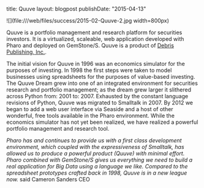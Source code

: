 title: Quuvelayout: blogpostpublishDate: "2015-04-13"![](file:///web/files/success/2015-02-Quuve-2.jpg width=800px)Quuve is a portfolio management and research platform for securities investors. It is a virtualized, scaleable, web application developed with Pharo and deployed on GemStone/S. Quuve is a product of [Debris Publishing, Inc.](http://debrispublishing.com).The initial vision for Quuve in 1996 was an economics simulator for the purposes of investing. In 1998 the first steps were taken to model businesses using spreadsheets for the purposes of value-based investing. The Quuve Dream grew into one of an integrated environment for securities research and portfolio management; as the dream grew larger it slithered across Python from: 2001 to: 2007. Exhausted by the constant language revisions of Python, Quuve was migrated to Smalltalk in 2007. By 2012 we began to add a web user interface via Seaside and a host of other wonderful, free tools available in the Pharo environment. While the economics simulator has not yet been realized, we have realized a powerful portfolio management and research tool._Pharo has and continues to provide us with a first class development environment, which coupled with the expressiveness of Smalltalk, has allowed us to produce a powerful product \(Quuve\) with minimal effort. Pharo combined with GemStone/S gives us everything we need to build a real application for Big Data using a language we like. Compared to the spreadsheet prototypes crafted back in 1998, Quuve is in a new league now._ said Cameron Sanders CEO